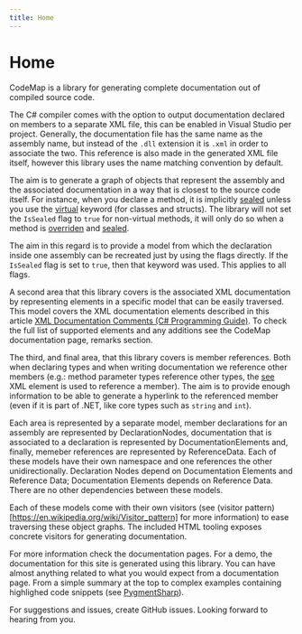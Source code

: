 ```yaml
---
title: Home
---
```


Home
====

CodeMap is a library for generating complete documentation out of compiled source code.

The C# compiler comes with the option to output documentation declared on members to a separate XML file, this can be enabled in Visual Studio
per project. Generally, the documentation file has the same name as the assembly name, but instead of the `.dll` extension it is `.xml` in order
to associate the two. This reference is also made in the generated XML file itself, however this library uses the name matching convention by default.

The aim is to generate a graph of objects that represent the assembly and the associated documentation in a way that is closest to the
source code itself. For instance, when you declare a method, it is implicitly [sealed](https://learn.microsoft.com/dotnet/csharp/language-reference/keywords/sealed)
unless you use the [virtual](https://learn.microsoft.com/dotnet/csharp/language-reference/keywords/virtual) keyword (for classes and structs).
The library will not set the `IsSealed` flag to `true` for non-virtual methods, it will only do so when a method is
[overriden](https://learn.microsoft.com/dotnet/csharp/language-reference/keywords/override) and [sealed](https://learn.microsoft.com/dotnet/csharp/language-reference/keywords/sealed).

The aim in this regard is to provide a model from which the declaration inside one assembly can be recreated just by using the flags directly.
If the `IsSealed` flag is set to `true`, then that keyword was used. This applies to all flags.

A second area that this library covers is the associated XML documentation by representing elements in a specific model that can be easily traversed.
This model covers the XML documentation elements described in this article [XML Documentation Comments (C# Programming Guide)](https://learn.microsoft.com/dotnet/csharp/programming-guide/xmldoc/xml-documentation-comments).
To check the full list of supported elements and any additions see the CodeMap documentation page, remarks section.

The third, and final area, that this library covers is member references. Both when declaring types and when writing documentation we reference
other members (e.g.: method parameter types reference other types, the [see](https://learn.microsoft.com/dotnet/csharp/programming-guide/xmldoc/see)
XML element is used to reference a member). The aim is to provide enough information to be able to generate a hyperlink to the referenced member
(even if it is part of .NET, like core types such as `string` and `int`).

Each area is represented by a separate model, member declarations for an assembly are represented by DeclarationNodes, documentation that is
associated to a declaration is represented by DocumentationElements and, finally, memeber references are represented by ReferenceData.
Each of these models have their own namespace and one references the other unidirectionally. Declaration Nodes depend on Documentation Elements and
Reference Data; Documentation Elements depends on Reference Data. There are no other dependencies between these models.

Each of these models come with their own visitors (see (visitor pattern)[https://en.wikipedia.org/wiki/Visitor_pattern] for more information)
to ease traversing these object graphs. The included HTML tooling exposes concrete visitors for generating documentation.

For more information check the documentation pages. For a demo, the documentation for this site is generated using this library. You can
have almost anything related to what you would expect from a documentation page. From a simple summary at the top to complex examples containing
highlighed code snippets (see [PygmentSharp](https://github.com/akatakritos/PygmentSharp)).


For suggestions and issues, create GitHub issues. Looking forward to hearing from you.